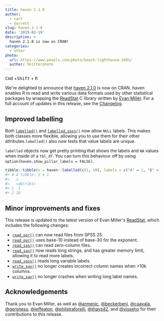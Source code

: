 ```yaml
---
title: haven 2.1.0
author: 
  - carl
  - Garrett
slug: haven-2-1-0
date: '2019-02-19'
description: > 
  haven 2.1.0 is now on CRAN!
categories:
  - other
photo:
  url: https://www.pexels.com/photo/beach-lighthouse-3491/
  author: Skitterphoto
---
```


<kbd>Cmd</kbd> +<kbd>Shift</kbd> + <kbd>R</kbd>

We're delighted to announce that [haven 2.1.0](https://haven.tidyverse.org/) is now on CRAN. haven enables R to read and write various data formats used by other statistical packages by wrapping the [ReadStat](https://github.com/WizardMac/ReadStat) C library written by [Evan Miller](https://www.evanmiller.org/). For a full account of updates in this release, see the [Changelog](https://haven.tidyverse.org/news/index.html).

## Improved labelling 

Both [`labelled()`](https://haven.tidyverse.org/reference/labelled.html) and [`labelled_spss()`](https://haven.tidyverse.org/reference/labelled_spss.html) now allow `NULL` labels. This makes both classes more flexible, allowing you to use them for their other attributes.`labelled()` also now tests that value labels are unique.


`labelled` objects now get pretty printing that shows the labels and `NA` values when inside of a `tbl_df`. You can turn this behaviour off by using `option(haven.show_pillar_labels = FALSE)`. 


```r
tibble::tibble(s = haven::labelled(c(1, 10), labels = c("A" = 1, "B" = 10)))
#> # A tibble: 2 x 1
#>   s        
#>   <dbl+lbl>
#> 1  1       
#> 2 10
```


## Minor improvements and fixes

This release is updated to the latest version of Evan Miller's [ReadStat](https://github.com/WizardMac/ReadStat), which includes the following changes:

 * [`read_por()`](https://haven.tidyverse.org/reference/read_spss.html) can now read files from SPSS 25.  
 * [`read_por()`](https://haven.tidyverse.org/reference/read_spss.html) uses base-10 instead of base-30 for the exponent.  
 * [`read_sas()`](https://haven.tidyverse.org/reference/read_sas.html) can read zero-column files.  
 * [`read_sav()`](https://haven.tidyverse.org/reference/read_spss.html) now reads long strings, and has greater memory limit, allowing it to read more labels.  
 * [`read_spss()`](https://haven.tidyverse.org/reference/read_spss.html) reads long variable labels.  
 * [`write_sav()`](https://haven.tidyverse.org/reference/read_spss.html) no longer creates incorrect column names when >10k columns.
 * [`write_sav()`](https://haven.tidyverse.org/reference/read_spss.html) no longer crashes when writing long label names.  

## Acknowledgements

Thank you to Evan Miller, as well as 
[&#x0040;armenic](https://github.com/armenic),  [&#x0040;beckerbenj](https://github.com/beckerbenj), [&#x0040;caayala](https://github.com/caayala), [&#x0040;gergness](https://github.com/gergness), [&#x0040;jeffeaton](https://github.com/jeffeaton),  [&#x0040;philstraforelli](https://github.com/philstraforelli), [&#x0040;thays42](https://github.com/thays42), and [&#x0040;visseho](https://github.com/visseho) for their contributions to this release.

